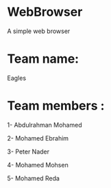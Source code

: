 # WebBrowser
A simple web browser

# Team name: 
Eagles
# Team members :
1- Abdulrahman Mohamed 

2- Mohamed Ebrahim

3- Peter Nader

4- Mohamed Mohsen

5- Mohamed Reda
